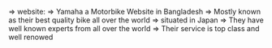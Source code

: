 => website:
=> Yamaha a Motorbike Website in Bangladesh
=> Mostly known as their best quality bike all over the world
=> situated in Japan
=> They have well known experts from all over the world
=> Their service is top class and well renowed
